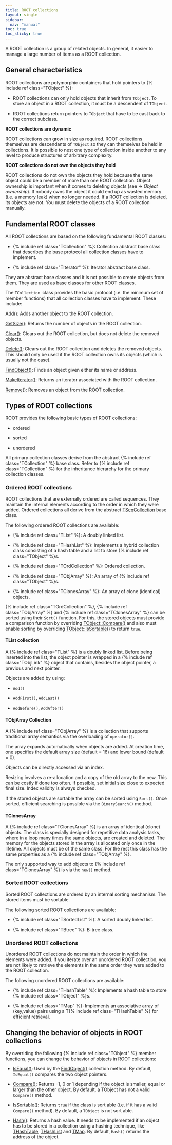```yaml
---
title: ROOT collections
layout: single
sidebar:
  nav: "manual"
toc: true
toc_sticky: true
---
```



A ROOT collection is a group of related objects. In general, it easier to manage a large number of items as a ROOT collection.

## General characteristics

ROOT collections are polymorphic containers that hold pointers to {% include ref class="TObject" %}:

-   ROOT collections can only hold objects that inherit from `TObject`. To store an object in a ROOT collection, it must be a descendent of `TObject`.

-   ROOT collections return pointers to `TObject` that have to be cast back to the correct subclass.

**ROOT collections are dynamic**

ROOT collections can grow in size as required. ROOT collections themselves are descendants of `TObject` so they can themselves be held in collections. It is possible to nest one type of collection inside another to any level to produce structures of arbitrary complexity.

**ROOT collections do not own the objects they hold**

ROOT collections do not own the objects they hold because the same object could be a member of more than one ROOT collection. Object ownership is important when it comes to deleting objects (see → *Object ownership*). If nobody owns the object it could end up as wasted memory (i.e. a memory leak) when no longer needed. If a ROOT collection is deleted, its objects are not. You must delete the objects of a ROOT collection manually.

## Fundamental ROOT classes

All ROOT collections are based on the following fundamental ROOT classes:

-   {% include ref class="TCollection" %}: Collection abstract base class that describes the base protocol all collection classes have to implement. 

-   {% include ref class="TIterator" %}: Iterator abstract base class. 

They are abstract base classes and it is not possible to create objects from them. They are used as base classes for other ROOT classes.

The `TCollection `class provides the basic protocol (i.e. the minimum set of member functions) that all collection classes have to implement. These include:

[Add()](https://root.cern/doc/master/classTCollection.html#ab3e434ef802177de135ab480ae932fe8): Adds another object to the ROOT collection.

[GetSize()](https://root.cern/doc/master/classTCollection.html#af0ca154693eeb1e9d9a0ff3a8d43e466): Returns the number of objects in the ROOT collection.

[Clear()](https://root.cern/doc/master/classTCollection.html#a6ca7fcb184cd27b4467737b1fb407f39): Clears out the ROOT collection, but does not delete the removed objects.

[Delete()](https://root.cern/doc/master/classTCollection.html#a9f4c9aac590630d208a69585a00048f9): Clears out the ROOT collection and deletes the removed objects. This should only be used if the ROOT collection owns its objects (which is usually not the case).

[FindObject()](https://root.cern/doc/master/classTCollection.html#a183913b7766d7f8a4e87d55e64a538d5): Finds an object given either its name or address.

[MakeIterator()](https://root.cern/doc/master/classTCollection.html#a1a2b122d40c8248317773351979b1cd8): Returns an iterator associated with the ROOT collection.

[Remove()](https://root.cern/doc/master/classTCollection.html#abc692cd675c668e8a1e491d36b181f05): Removes an object from the ROOT collection.

## Types of ROOT collections

ROOT provides the following basic types of ROOT collections:

-   ordered

-   sorted

-   unordered

All primary collection classes derive from the abstract {% include ref class="TCollection" %} base class.
Refer to {% include ref class="TCollection" %} for the inheritance hierarchy for the primary collection classes.

### Ordered ROOT collections

ROOT collections that are externally ordered are called sequences. They maintain the internal elements according to the order in which they were added. Ordered collections all derive from the abstract [TSeqCollection](https://root.cern/doc/master/classTSeqCollection.html) base class.

The following ordered ROOT collections are available:

-   {% include ref class="TList" %}: A doubly linked list. 

-   {% include ref class="THashList" %}: Implements a hybrid collection class consisting of a hash table and a list to store {% include ref class="TObject" %}s. 

-   {% include ref class="TOrdCollection" %}: Ordered collection. 

-   {% include ref class="TObjArray" %}: An array of {% include ref class="TObject" %}s. 

-   {% include ref class="TClonesArray" %}: An array of clone (identical) objects. 

{% include ref class="TOrdCollection" %}, {% include ref class="TObjArray" %} and {% include ref class="TClonesArray" %} can be sorted using their `Sort()` function. For this, the stored objects must provide a comparison function by overriding [TObject::Compare()](https://root.cern/doc/master/classTObject.html#ad17c24b70c3614e78c9a75e771a86bb6) and also must enable sorting by overriding [TObject::IsSortable()](https://root.cern/doc/master/classTObject.html#a5caba8a470082257914b99ddf54c3084) to return `true`.

#### TList collection

A {% include ref class="TList" %} is a doubly linked list.
Before being inserted into the list, the object pointer is wrapped in a {% include ref class="TObjLink" %} object that contains, besides the object pointer, a previous and next pointer.

Objects are added by using:

-   `Add()`

-   `AddFirst()`, `AddLast()`

-   `AddBefore()`, `AddAfter()`

#### TObjArray Collection

A {% include ref class="TObjArray" %} is a collection that supports traditional array semantics via the overloading of `operator[]`.

The array expands automatically when objects are added. At creation time, one specifies the default array size (default = 16) and lower bound (default = 0).

Objects can be directly accessed via an index.

Resizing involves a re-allocation and a copy of the old array to the new. This can be costly if done too often. If possible, set initial size close to expected final size. Index validity is always checked.

If the stored objects are sortable the array can be sorted using `Sort()`. Once sorted, efficient searching is possible via the `BinarySearch()` method.

#### TClonesArray

A {% include ref class="TClonesArray" %} is an array of identical (clone) objects. The class is specially designed for repetitive data analysis tasks, where in a loop many times the same objects, are created and deleted.
The memory for the objects stored in the array is allocated only once in the lifetime. All objects must be of the same class. For the rest this class has the same properties as a {% include ref class="TObjArray" %}.

The only supported way to add objects to {% include ref class="TClonesArray" %} is via the `new()` method.

### Sorted ROOT collections

Sorted ROOT collections are ordered by an internal sorting mechanism. The stored items must be sortable.

The following sorted ROOT collections are available:

-   {% include ref class="TSortedList" %}: A sorted doubly linked list. 

-   {% include ref class="TBtree" %}: B-tree class. 

### Unordered ROOT collections

Unordered ROOT collections do not maintain the order in which the elements were added.
If you iterate over an unordered ROOT collection, you are not likely to retrieve the elements in the same order they were added to the ROOT collection.

The following unordered ROOT collections are available:

-   {% include ref class="THashTable" %}: Implements a hash table to store {% include ref class="TObject" %}s. 

-   {% include ref class="TMap" %}: Implements an associative array of (key,value) pairs using a T{% include ref class="THashTable" %} for efficient retrieval.

## Changing the behavior of objects in ROOT collections

By overriding the following {% include ref class="TObject" %} member functions, you can change the behavior of objects in ROOT collections:

- [IsEqual()](https://root.cern/doc/master/classTObject.html#a1a1c984d4cf6d7d73b8483bf9dc5ee47): Used by the [FindObject()](https://root.cern/doc/master/classTCollection.html#a183913b7766d7f8a4e87d55e64a538d5) collection method. By default, `IsEqual()` compares the two object pointers.

- [Compare()](https://root.cern/doc/master/classTCollection.html#ac8f95e057382ad14a37a8b45f2ded510): Returns -1, 0 or 1 depending if the object is smaller, equal or larger than the other object. By default, a TObject has not a valid `Compare()` method.

- [IsSortable()](https://root.cern/doc/master/classTCollection.html#a3e9adc8b21de67ae3149bf2cc8f6c67d): Returns `true` if the class is sort able (i.e. if it has a valid `Compare()` method). By default, a `TObject` is not sort able.

- [Hash()](https://root.cern/doc/master/classTCollection.html#a880dfd3426f3946d2e383ad10af71c25): Returns a hash value. It needs to be implemented if an object has to be stored in a collection using a hashing technique, like [THashTable](https://root.cern/doc/master/classTHashTable.html), [THashList](https://root.cern/doc/master/classTHashList.html) and [TMap](https://root.cern/doc/master/classTMap.html). By default, `Hash()` returns the address of the object.